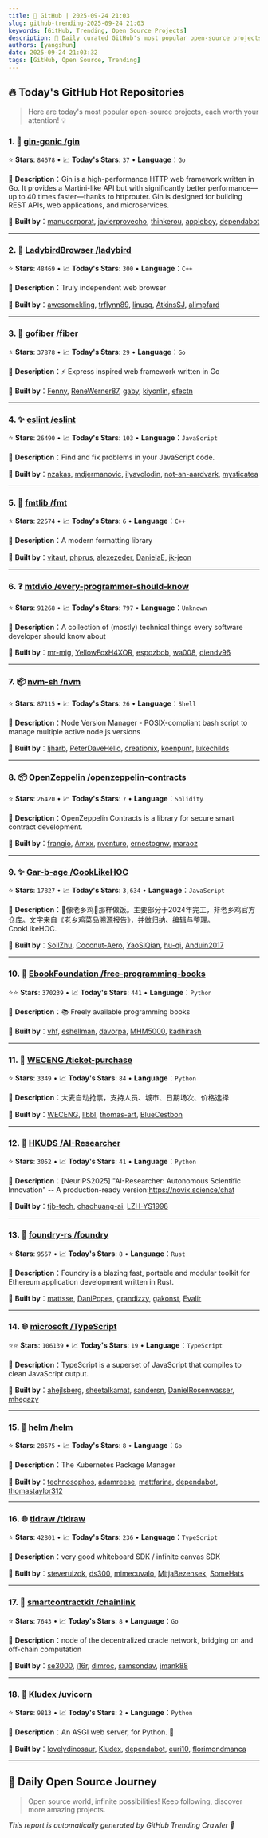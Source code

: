 ```yaml
---
title: 🚀 GitHub | 2025-09-24 21:03
slug: github-trending-2025-09-24 21:03
keywords: [GitHub, Trending, Open Source Projects]
description: 🌟 Daily curated GitHub's most popular open-source projects to help you stay on the pulse of technology!
authors: [yangshun]
date: 2025-09-24 21:03:32
tags: [GitHub, Open Source, Trending]
---
```


## 🔥 Today's GitHub Hot Repositories

> Here are today's most popular open-source projects, each worth your attention! 💡

### 1. 🚦 [gin-gonic /gin](https://github.com/gin-gonic/gin)

⭐ **Stars**: `84678`   •   📈 **Today's Stars**: `37`   •   **Language**：`Go`

📝 **Description**：Gin is a high-performance HTTP web framework written in Go. It provides a Martini-like API but with significantly better performance—up to 40 times faster—thanks to httprouter. Gin is designed for building REST APIs, web applications, and microservices.

🤝 **Built by**：[manucorporat](https://github.com/manucorporat), [javierprovecho](https://github.com/javierprovecho), [thinkerou](https://github.com/thinkerou), [appleboy](https://github.com/appleboy), [dependabot](https://github.com/dependabot)

---

### 2. 🔧 [LadybirdBrowser /ladybird](https://github.com/LadybirdBrowser/ladybird)

⭐ **Stars**: `48469`   •   📈 **Today's Stars**: `300`   •   **Language**：`C++`

📝 **Description**：Truly independent web browser

🤝 **Built by**：[awesomekling](https://github.com/awesomekling), [trflynn89](https://github.com/trflynn89), [linusg](https://github.com/linusg), [AtkinsSJ](https://github.com/AtkinsSJ), [alimpfard](https://github.com/alimpfard)

---

### 3. 🚦 [gofiber /fiber](https://github.com/gofiber/fiber)

⭐ **Stars**: `37878`   •   📈 **Today's Stars**: `29`   •   **Language**：`Go`

📝 **Description**：⚡️ Express inspired web framework written in Go

🤝 **Built by**：[Fenny](https://github.com/Fenny), [ReneWerner87](https://github.com/ReneWerner87), [gaby](https://github.com/gaby), [kiyonlin](https://github.com/kiyonlin), [efectn](https://github.com/efectn)

---

### 4. ✨ [eslint /eslint](https://github.com/eslint/eslint)

⭐ **Stars**: `26490`   •   📈 **Today's Stars**: `103`   •   **Language**：`JavaScript`

📝 **Description**：Find and fix problems in your JavaScript code.

🤝 **Built by**：[nzakas](https://github.com/nzakas), [mdjermanovic](https://github.com/mdjermanovic), [ilyavolodin](https://github.com/ilyavolodin), [not-an-aardvark](https://github.com/not-an-aardvark), [mysticatea](https://github.com/mysticatea)

---

### 5. 🔧 [fmtlib /fmt](https://github.com/fmtlib/fmt)

⭐ **Stars**: `22574`   •   📈 **Today's Stars**: `6`   •   **Language**：`C++`

📝 **Description**：A modern formatting library

🤝 **Built by**：[vitaut](https://github.com/vitaut), [phprus](https://github.com/phprus), [alexezeder](https://github.com/alexezeder), [DanielaE](https://github.com/DanielaE), [jk-jeon](https://github.com/jk-jeon)

---

### 6. ❓ [mtdvio /every-programmer-should-know](https://github.com/mtdvio/every-programmer-should-know)

⭐ **Stars**: `91268`   •   📈 **Today's Stars**: `797`   •   **Language**：`Unknown`

📝 **Description**：A collection of (mostly) technical things every software developer should know about

🤝 **Built by**：[mr-mig](https://github.com/mr-mig), [YellowFoxH4XOR](https://github.com/YellowFoxH4XOR), [espozbob](https://github.com/espozbob), [wa008](https://github.com/wa008), [diendv96](https://github.com/diendv96)

---

### 7. 📦 [nvm-sh /nvm](https://github.com/nvm-sh/nvm)

⭐ **Stars**: `87115`   •   📈 **Today's Stars**: `26`   •   **Language**：`Shell`

📝 **Description**：Node Version Manager - POSIX-compliant bash script to manage multiple active node.js versions

🤝 **Built by**：[ljharb](https://github.com/ljharb), [PeterDaveHello](https://github.com/PeterDaveHello), [creationix](https://github.com/creationix), [koenpunt](https://github.com/koenpunt), [lukechilds](https://github.com/lukechilds)

---

### 8. 📦 [OpenZeppelin /openzeppelin-contracts](https://github.com/OpenZeppelin/openzeppelin-contracts)

⭐ **Stars**: `26420`   •   📈 **Today's Stars**: `7`   •   **Language**：`Solidity`

📝 **Description**：OpenZeppelin Contracts is a library for secure smart contract development.

🤝 **Built by**：[frangio](https://github.com/frangio), [Amxx](https://github.com/Amxx), [nventuro](https://github.com/nventuro), [ernestognw](https://github.com/ernestognw), [maraoz](https://github.com/maraoz)

---

### 9. ✨ [Gar-b-age /CookLikeHOC](https://github.com/Gar-b-age/CookLikeHOC)

⭐ **Stars**: `17827`   •   📈 **Today's Stars**: `3,634`   •   **Language**：`JavaScript`

📝 **Description**：🥢像老乡鸡🐔那样做饭。主要部分于2024年完工，非老乡鸡官方仓库。文字来自《老乡鸡菜品溯源报告》，并做归纳、编辑与整理。CookLikeHOC.

🤝 **Built by**：[SoilZhu](https://github.com/SoilZhu), [Coconut-Aero](https://github.com/Coconut-Aero), [YaoSiQian](https://github.com/YaoSiQian), [hu-qi](https://github.com/hu-qi), [Anduin2017](https://github.com/Anduin2017)

---

### 10. 🐍 [EbookFoundation /free-programming-books](https://github.com/EbookFoundation/free-programming-books)

⭐⭐ **Stars**: `370239`   •   📈 **Today's Stars**: `441`   •   **Language**：`Python`

📝 **Description**：📚 Freely available programming books

🤝 **Built by**：[vhf](https://github.com/vhf), [eshellman](https://github.com/eshellman), [davorpa](https://github.com/davorpa), [MHM5000](https://github.com/MHM5000), [kadhirash](https://github.com/kadhirash)

---

### 11. 🐍 [WECENG /ticket-purchase](https://github.com/WECENG/ticket-purchase)

⭐ **Stars**: `3349`   •   📈 **Today's Stars**: `84`   •   **Language**：`Python`

📝 **Description**：大麦自动抢票，支持人员、城市、日期场次、价格选择

🤝 **Built by**：[WECENG](https://github.com/WECENG), [llbbl](https://github.com/llbbl), [thomas-art](https://github.com/thomas-art), [BlueCestbon](https://github.com/BlueCestbon)

---

### 12. 🐍 [HKUDS /AI-Researcher](https://github.com/HKUDS/AI-Researcher)

⭐ **Stars**: `3052`   •   📈 **Today's Stars**: `41`   •   **Language**：`Python`

📝 **Description**：[NeurIPS2025] "AI-Researcher: Autonomous Scientific Innovation" -- A production-ready version:https://novix.science/chat

🤝 **Built by**：[tjb-tech](https://github.com/tjb-tech), [chaohuang-ai](https://github.com/chaohuang-ai), [LZH-YS1998](https://github.com/LZH-YS1998)

---

### 13. 🦀 [foundry-rs /foundry](https://github.com/foundry-rs/foundry)

⭐ **Stars**: `9557`   •   📈 **Today's Stars**: `8`   •   **Language**：`Rust`

📝 **Description**：Foundry is a blazing fast, portable and modular toolkit for Ethereum application development written in Rust.

🤝 **Built by**：[mattsse](https://github.com/mattsse), [DaniPopes](https://github.com/DaniPopes), [grandizzy](https://github.com/grandizzy), [gakonst](https://github.com/gakonst), [Evalir](https://github.com/Evalir)

---

### 14. 🌐 [microsoft /TypeScript](https://github.com/microsoft/TypeScript)

⭐⭐ **Stars**: `106139`   •   📈 **Today's Stars**: `19`   •   **Language**：`TypeScript`

📝 **Description**：TypeScript is a superset of JavaScript that compiles to clean JavaScript output.

🤝 **Built by**：[ahejlsberg](https://github.com/ahejlsberg), [sheetalkamat](https://github.com/sheetalkamat), [sandersn](https://github.com/sandersn), [DanielRosenwasser](https://github.com/DanielRosenwasser), [mhegazy](https://github.com/mhegazy)

---

### 15. 🚦 [helm /helm](https://github.com/helm/helm)

⭐ **Stars**: `28575`   •   📈 **Today's Stars**: `8`   •   **Language**：`Go`

📝 **Description**：The Kubernetes Package Manager

🤝 **Built by**：[technosophos](https://github.com/technosophos), [adamreese](https://github.com/adamreese), [mattfarina](https://github.com/mattfarina), [dependabot](https://github.com/dependabot), [thomastaylor312](https://github.com/thomastaylor312)

---

### 16. 🌐 [tldraw /tldraw](https://github.com/tldraw/tldraw)

⭐ **Stars**: `42801`   •   📈 **Today's Stars**: `236`   •   **Language**：`TypeScript`

📝 **Description**：very good whiteboard SDK / infinite canvas SDK

🤝 **Built by**：[steveruizok](https://github.com/steveruizok), [ds300](https://github.com/ds300), [mimecuvalo](https://github.com/mimecuvalo), [MitjaBezensek](https://github.com/MitjaBezensek), [SomeHats](https://github.com/SomeHats)

---

### 17. 🚦 [smartcontractkit /chainlink](https://github.com/smartcontractkit/chainlink)

⭐ **Stars**: `7643`   •   📈 **Today's Stars**: `8`   •   **Language**：`Go`

📝 **Description**：node of the decentralized oracle network, bridging on and off-chain computation

🤝 **Built by**：[se3000](https://github.com/se3000), [j16r](https://github.com/j16r), [dimroc](https://github.com/dimroc), [samsondav](https://github.com/samsondav), [jmank88](https://github.com/jmank88)

---

### 18. 🐍 [Kludex /uvicorn](https://github.com/Kludex/uvicorn)

⭐ **Stars**: `9813`   •   📈 **Today's Stars**: `2`   •   **Language**：`Python`

📝 **Description**：An ASGI web server, for Python. 🦄

🤝 **Built by**：[lovelydinosaur](https://github.com/lovelydinosaur), [Kludex](https://github.com/Kludex), [dependabot](https://github.com/dependabot), [euri10](https://github.com/euri10), [florimondmanca](https://github.com/florimondmanca)

---

## 🌈 Daily Open Source Journey

> Open source world, infinite possibilities! Keep following, discover more amazing projects.

*This report is automatically generated by GitHub Trending Crawler 🤖*
